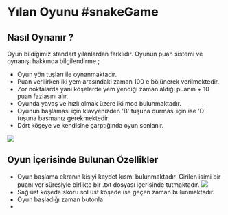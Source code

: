 # Yılan Oyunu  #snakeGame

## Nasıl Oynanır ? 

 Oyun bildiğimiz standart yılanlardan farklıdır. Oyunun puan sistemi ve oynanışı hakkında bilgilendirme ;
 

 - Oyun yön tuşları ile oynanmaktadır.
 - Puan verilirken iki yem arasındaki zaman 100 e bölünerek  verilmektedir.
 - Zor noktalarda yani köşelerde yem yendiği zaman aldığı puanın + 10 puan fazlasını alır.
 - Oyunda yavaş ve hızlı olmak üzere iki mod bulunmaktadır. 
 - Oyunun başlaması için klavyenizden 'B' tuşuna durması için ise 'D' tuşuna basmanız gerekmektedir.  
 - Dört köşeye ve kendisine çarptığında oyun sonlanır.
 
 <a href="https://resimyukle.xyz/i/fybVWL"><img src="https://i.resimyukle.xyz/fybVWL.png" /></a>

## Oyun İçerisinde Bulunan Özellikler

 - Oyun başlama ekranın kişiyi kaydet kısmı bulunmaktadır. Girilen isimi bir puanı ver süresiyle birlikte bir .txt dosyası içerisinde tutmaktadır.
<a href="https://resimyukle.xyz/i/Cb6JJI"><img src="https://i.resimyukle.xyz/Cb6JJI.png" /></a>
 - Sağ üst köşede skoru sol üst köşede ise geçen zaman bulunmaktadır.
 - Oyun başladığı zaman butonla
 - 

<!--stackedit_data:
eyJoaXN0b3J5IjpbMjA5NzQ1NjMxNiwtODkyOTI0ODgwLC0xMz
gxMDAwNzQwLDQwNDk4ODMxNiwtMTkzODI2NDc2OV19
-->